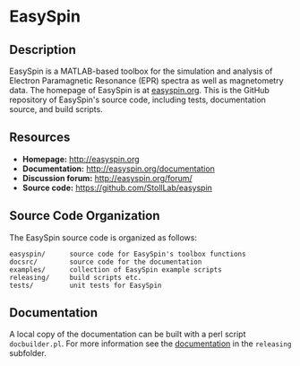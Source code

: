 # EasySpin

## Description

EasySpin is a MATLAB-based toolbox for the simulation and analysis of Electron Paramagnetic Resonance (EPR) spectra as well as magnetometry data. The homepage of EasySpin is at [easyspin.org](http://easyspin.org). This is the GitHub repository of EasySpin's source code, including tests, documentation source, and build scripts.

## Resources

- **Homepage:** <http://easyspin.org>
- **Documentation:** <http://easyspin.org/documentation>
- **Discussion forum:** <http://easyspin.org/forum/>
- **Source code:** <https://github.com/StollLab/easyspin>

## Source Code Organization

The EasySpin source code is organized as follows:

    easyspin/      source code for EasySpin's toolbox functions
    docsrc/        source code for the documentation
    examples/      collection of EasySpin example scripts
    releasing/     build scripts etc.
    tests/         unit tests for EasySpin

## Documentation

A local copy of the documentation can be built with a perl script `docbuilder.pl`. For more information see the [documentation](howto_documentation.md) in the `releasing` subfolder.

